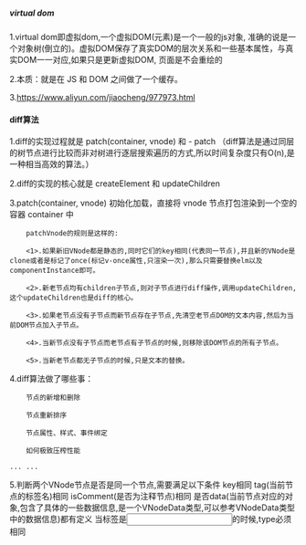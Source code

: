 ##### virtual dom

1.virtual dom即虚拟dom,一个虚拟DOM(元素)是一个一般的js对象, 准确的说是一个对象树(倒立的)。虚拟DOM保存了真实DOM的层次关系和一些基本属性，与真实DOM一一对应,如果只是更新虚拟DOM, 页面是不会重绘的

2.本质：就是在 JS 和 DOM 之间做了一个缓存。

3.https://www.aliyun.com/jiaocheng/977973.html

#### diff算法

1.diff的实现过程就是 patch(container, vnode) 和 - patch
（diff算法是通过同层的树节点进行比较而非对树进行逐层搜索遍历的方式,所以时间复杂度只有O(n),是一种相当高效的算法。）

2.diff的实现的核心就是 createElement 和 updateChildren

3.patch(container, vnode)
        初始化加载，直接将 vnode 节点打包渲染到一个空的容器 container 中


        patchVnode的规则是这样的:

        <1>.如果新旧VNode都是静态的,同时它们的key相同(代表同一节点),并且新的VNode是clone或者是标记了once(标记v-once属性,只渲染一次),那么只需要替换elm以及componentInstance即可。

        <2>.新老节点均有children子节点,则对子节点进行diff操作,调用updateChildren,这个updateChildren也是diff的核心。

        <3>.如果老节点没有子节点而新节点存在子节点,先清空老节点DOM的文本内容,然后为当前DOM节点加入子节点。

        <4>.当新节点没有子节点而老节点有子节点的时候,则移除该DOM节点的所有子节点。

        <5>.当新老节点都无子节点的时候,只是文本的替换。

4.diff算法做了哪些事：

        节点的新增和删除

        节点重新排序

        节点属性、样式、事件绑定

        如何极致压榨性能

    ... ...
5.判断两个VNode节点是否是同一个节点,需要满足以下条件
        key相同
        tag(当前节点的标签名)相同
        isComment(是否为注释节点)相同
        是否data(当前节点对应的对象,包含了具体的一些数据信息,是一个VNodeData类型,可以参考VNodeData类型中的数据信息)都有定义
        当标签是<input>的时候,type必须相同 












